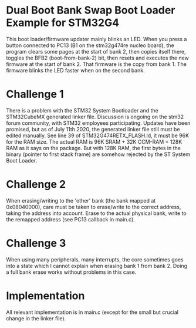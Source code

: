 # Dual Boot Bank Swap Boot Loader Example for STM32G4

This boot loader/firmware updater mainly blinks an LED. When you press a button connected to PC13 (B1 on the stm32g474re nucleo board), the program clears some pages at the start of bank 2, then copies itself there, toggles the BFB2 (boot-from-bank-2) bit, then resets and executes the new firmware at the start of bank 2. That firmware is the copy from bank 1. The firmware blinks the LED faster when on the second bank.

# Challenge 1

There is a problem with the STM32 System Bootloader and the STM32CubeMX generated linker file. Discussion is ongoing on the stm32 forum community, with STM32 employees participating. Updates have been promised, but as of July 11th 2020, the generated linker file still must be edited manually. See line 39 of STM32G474RETX\_FLASH.ld, it must be 96K for the RAM size. The actual RAM is 96K SRAM + 32K CCM-RAM = 128K RAM as it says on the package. But with 128K RAM, the first bytes in the binary (pointer to first stack frame) are somehow rejected by the ST System Boot Loader.

# Challenge 2

When erasing/writing to the 'other' bank (the bank mapped at 0x08040000), care must be taken to erase/write to the correct address, taking the address into account. Erase to the actual physical bank, write to the remapped address (see PC13 callback in main.c).

# Challenge 3

When using many peripherals, many interrupts, the core sometimes goes into a state which I cannot explain when erasing bank 1 from bank 2. Doing a full bank erase works without problems in this case.

# Implementation

All relevant implementation is in main.c (except for the small but crucial change in the linker file).
